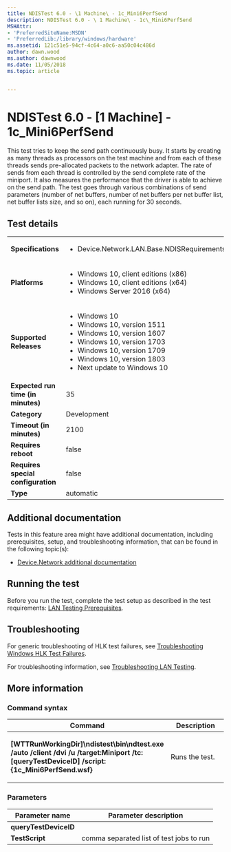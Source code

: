```yaml
---
title: NDISTest 6.0 - \1 Machine\ - 1c_Mini6PerfSend
description: NDISTest 6.0 - \ 1 Machine\ - 1c\_Mini6PerfSend
MSHAttr:
- 'PreferredSiteName:MSDN'
- 'PreferredLib:/library/windows/hardware'
ms.assetid: 121c51e5-94cf-4c64-a0c6-aa50c04c486d
author: dawn.wood
ms.author: dawnwood
ms.date: 11/05/2018
ms.topic: article


---
```


# NDISTest 6.0 - \[1 Machine\] - 1c_Mini6PerfSend


This test tries to keep the send path continuously busy. It starts by creating as many threads as processors on the test machine and from each of these threads sends pre-allocated packets to the network adapter. The rate of sends from each thread is controlled by the send complete rate of the miniport. It also measures the performance that the driver is able to achieve on the send path. The test goes through various combinations of send parameters (number of net buffers, number of net buffers per net buffer list, net buffer lists size, and so on), each running for 30 seconds.

## Test details

|||
|---|---|
| **Specifications**  | <ul><li>Device.Network.LAN.Base.NDISRequirements</li></ul> |  
| **Platforms**   | <ul><li>Windows 10, client editions (x86)</li><li>Windows 10, client editions (x64)</li><li>Windows Server 2016 (x64)</li></ul> |
| **Supported Releases** | <ul><li>Windows 10</li><li>Windows 10, version 1511</li><li>Windows 10, version 1607</li><li>Windows 10, version 1703</li><li>Windows 10, version 1709</li><li>Windows 10, version 1803</li><li>Next update to Windows 10</li></ul> |
|**Expected run time (in minutes)**| 35 |
|**Category**| Development |
|**Timeout (in minutes)**| 2100 |
|**Requires reboot**| false |
|**Requires special configuration**| false |
|**Type**| automatic |



## <span id="Additional_documentation"></span><span id="additional_documentation"></span><span id="ADDITIONAL_DOCUMENTATION"></span>Additional documentation


Tests in this feature area might have additional documentation, including prerequisites, setup, and troubleshooting information, that can be found in the following topic(s):

-   [Device.Network additional documentation](device-network-additional-documentation.md)

## <span id="Running_the_test"></span><span id="running_the_test"></span><span id="RUNNING_THE_TEST"></span>Running the test


Before you run the test, complete the test setup as described in the test requirements: [LAN Testing Prerequisites](lan-testing-prerequisites.md).

## <span id="Troubleshooting"></span><span id="troubleshooting"></span><span id="TROUBLESHOOTING"></span>Troubleshooting


For generic troubleshooting of HLK test failures, see [Troubleshooting Windows HLK Test Failures](../user/troubleshooting-windows-hlk-test-failures.md).

For troubleshooting information, see [Troubleshooting LAN Testing](troubleshooting-lan-testing.md).

## <span id="More_information"></span><span id="more_information"></span><span id="MORE_INFORMATION"></span>More information


### <span id="Command_syntax"></span><span id="command_syntax"></span><span id="COMMAND_SYNTAX"></span>Command syntax

<table>
<colgroup>
<col width="50%" />
<col width="50%" />
</colgroup>
<thead>
<tr class="header">
<th>Command</th>
<th>Description</th>
</tr>
</thead>
<tbody>
<tr class="odd">
<td><p><strong>[WTTRunWorkingDir]\ndistest\bin\ndtest.exe /auto /client /dvi /u /target:Miniport /tc:[queryTestDeviceID] /script:{1c_Mini6PerfSend.wsf}</strong></p></td>
<td><p>Runs the test.</p></td>
</tr>
</tbody>
</table>



### <span id="Parameters"></span><span id="parameters"></span><span id="PARAMETERS"></span>Parameters

| Parameter name        | Parameter description                    |
|-----------------------|------------------------------------------|
| **queryTestDeviceID** |                                          |
| **TestScript**        | comma separated list of test jobs to run |












